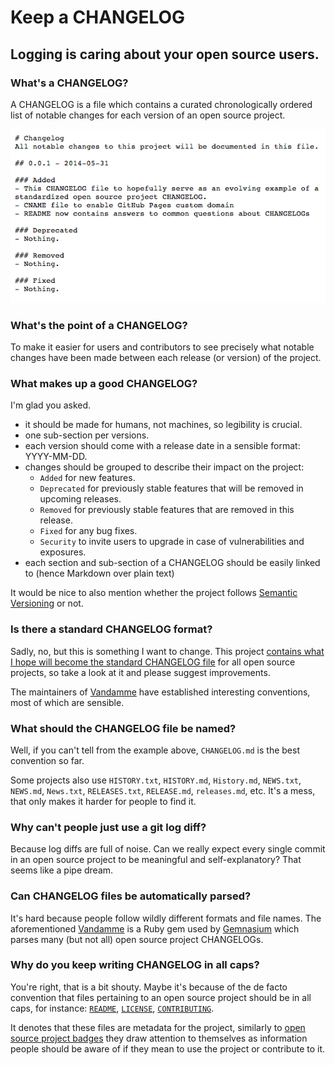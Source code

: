# Keep a CHANGELOG

## Logging is caring about your open source users.

### What's a CHANGELOG?
A CHANGELOG is a file which contains a curated chronologically ordered 
list of notable changes for each version of an open source project.

![Changelog Example](assets/images/changelog_example.png)

### What's the point of a CHANGELOG?
To make it easier for users and contributors to see precisely what 
notable changes have been made between each release (or version) of the project.

### What makes up a good CHANGELOG?
I'm glad you asked.

- it should be made for humans, not machines, so legibility is crucial.
- one sub-section per versions.
- each version should come with a release date in a sensible format: YYYY-MM-DD.
- changes should be grouped to describe their impact on the project:
  - `Added` for new features.
  - `Deprecated` for previously stable features that will be removed in upcoming releases.
  - `Removed` for previously stable features that are removed in this release.
  - `Fixed` for any bug fixes.
  - `Security` to invite users to upgrade in case of vulnerabilities and exposures.
- each section and sub-section of a CHANGELOG should be easily linked to (hence Markdown over plain text)

It would be nice to also mention whether the project 
follows [Semantic Versioning](http://semver.org/) or not.

### Is there a standard CHANGELOG format?
Sadly, no, but this is something I want to change. This project 
[contains what I hope will become the standard CHANGELOG file](CHANGELOG.md) 
for all open source projects, so take a look at it and please suggest improvements.

The maintainers of [Vandamme](http://tech-angels.github.io/vandamme/#changelogs-convention)
have established interesting conventions, most of which are sensible.

### What should the CHANGELOG file be named?
Well, if you can't tell from the example above, `CHANGELOG.md` is the 
best convention so far.

Some projects also use `HISTORY.txt`, `HISTORY.md`, `History.md`, `NEWS.txt`, 
`NEWS.md`, `News.txt`, `RELEASES.txt`, `RELEASE.md`, `releases.md`, etc.
It's a mess, that only makes it harder for people to find it.

### Why can't people just use a git log diff?
Because log diffs are full of noise. Can we really expect every single 
commit in an open source project to be meaningful and self-explanatory? 
That seems like a pipe dream.

### Can CHANGELOG files be automatically parsed?
It's hard because people follow wildly different formats and file names. 
The aforementioned [Vandamme](https://github.com/tech-angels/vandamme/) 
is a Ruby gem used by [Gemnasium](http://gemnasium.com) which parses many 
(but not all) open source project CHANGELOGs.

### Why do you keep writing CHANGELOG in all caps?
You're right, that is a bit shouty. Maybe it's because of the de facto 
convention that files pertaining to an open source project should be in 
all caps, for instance: [`README`](README.md), [`LICENSE`](LICENSE), 
[`CONTRIBUTING`](CONTRIBUTING.md).

It denotes that these files are metadata for the project, similarly to 
[open source project badges](http://shields.io/) they draw attention to 
themselves as information people should be aware of if they mean to use 
the project or contribute to it.


